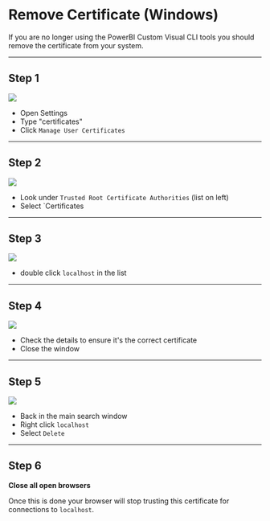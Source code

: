 # Remove Certificate (Windows)

If you are no longer using the PowerBI Custom Visual CLI tools you should remove the certificate from your system.

----------

## Step 1

![](images/windowsRemove1.png)

* Open Settings
* Type "certificates"
* Click `Manage User Certificates`

----------

## Step 2

![](images/windowsRemove2.png)

* Look under `Trusted Root Certificate Authorities` (list on left) 
* Select `Certificates

----------

## Step 3

![](images/windowsRemove3.png)

* double click `localhost` in the list


----------

## Step 4

![](images/windowsRemove4.png)

* Check the details to ensure it's the correct certificate
* Close the window

----------

## Step 5

![](images/windowsRemove5.png)

* Back in the main search window
* Right click `localhost`
* Select `Delete`

----------

## Step 6

**Close all open browsers**

Once this is done your browser will stop trusting this certificate for connections to `localhost`.